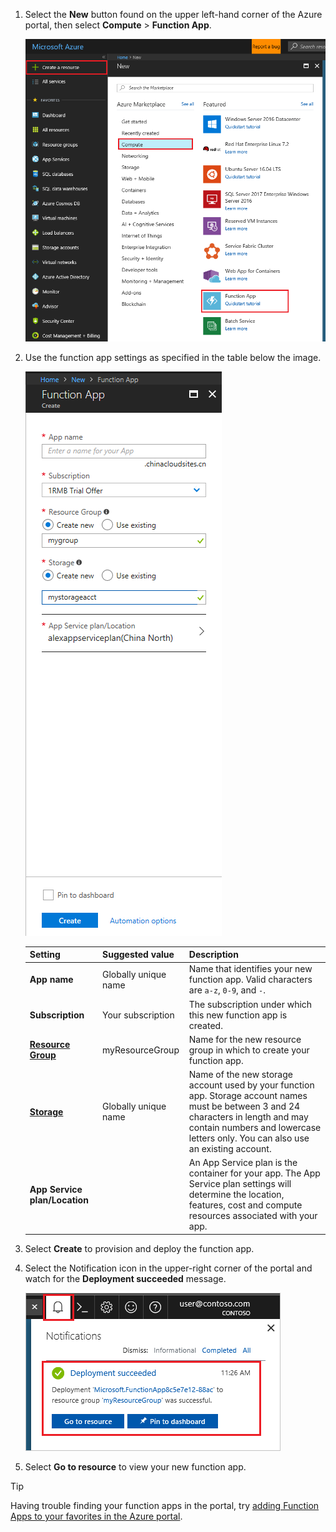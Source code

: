 1. Select the **New** button found on the upper left-hand corner of the Azure portal, then select **Compute** > **Function App**. 

    ![Create a function app in the Azure portal](./media/functions-create-function-app-portal/function-app-create-flow.png)

2. Use the function app settings as specified in the table below the image.

    ![Define new function app settings](./media/functions-create-function-app-portal/1.png)

    | Setting      | Suggested value  | Description                                        |
    | ------------ |  ------- | -------------------------------------------------- |
    | **App name** | Globally unique name | Name that identifies your new function app. Valid characters are `a-z`, `0-9`, and `-`.  | 
    | **Subscription** | Your subscription | The subscription under which this new function app is created. | 
    | **[Resource Group](../articles/azure-resource-manager/resource-group-overview.md)** |  myResourceGroup | Name for the new resource group in which to create your function app. | 
    | **[Storage](../articles/storage/common/storage-create-storage-account.md#create-a-storage-account)** |  Globally unique name |  Name of the new storage account used by your function app. Storage account names must be between 3 and 24 characters in length and may contain numbers and lowercase letters only. You can also use an existing account. |
    | **App Service plan/Location** | | An App Service plan is the container for your app. The App Service plan settings will determine the location, features, cost and compute resources associated with your app.


3. Select **Create** to provision and deploy the function app. 

4. Select the Notification icon in the upper-right corner of the portal and watch for the **Deployment succeeded** message. 

    ![Define new function app settings](./media/functions-create-function-app-portal/function-app-create-notification.png)

4. Select **Go to resource** to view your new function app.

>[!TIP]
>Having trouble finding your function apps in the portal, try [adding Function Apps to your favorites in the Azure portal](../articles/azure-functions/functions-how-to-use-azure-function-app-settings.md#favorite).   


